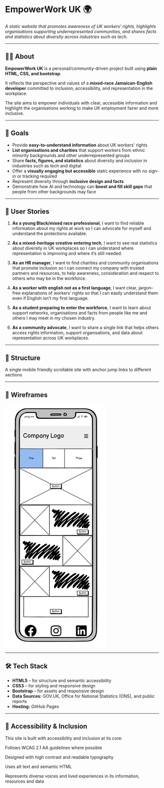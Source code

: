 # EmpowerWork UK 🌍

*A static website that promotes awareness of UK workers’ rights, highlights organisations supporting underrepresented communities, and shares facts and statistics about diversity across industries such as tech.*

---

## ✊🏽 About

**EmpowerWork UK** is a personal/community-driven project built using **plain HTML, CSS, and bootstrap**.  

It reflects the perspective and values of a **mixed-race Jamaican-English developer** committed to inclusion, accessibility, and representation in the workplace.  

The site aims to empower individuals with clear, accessible information and highlight the organisations working to make UK employment fairer and more inclusive.

---

## 🎯 Goals

- Provide **easy-to-understand information** about UK workers’ rights  
- **List organisations and charities** that support workers from ethnic minority backgrounds and other underrepresented groups  
- Share **facts, figures, and statistics** about diversity and inclusion in industries such as tech and digital  
- Offer a **visually engaging but accessible** static experience with no sign-in or tracking required  
- Represent diversity through **inclusive design and facts**
- Demonstrate how AI and technology can **boost and fill skill gaps** that people from other backgrounds may face

---

## 👥 User Stories

1. **As a young Black/mixed race professional**, I want to find reliable information about my rights at work so I can advocate for myself and understand the protections available.  

2. **As a mixed-heritage creative entering tech**, I want to see real statistics about diversity in UK workplaces so I can understand where representation is improving and where it’s still needed.  

3. **As an HR manager**, I want to find charities and community organisations that promote inclusion so I can connect my company with trusted partners and resources, to help awareness, consideration and respect to others who may be in the workforce.  

4. **As a worker with english not as a first language**, I want clear, jargon-free explanations of workers’ rights so that I can easily understand them even if English isn’t my first language.  

5. **As a student preparing to enter the workforce**, I want to learn about support networks, organisations and facts from people like me and others I may meet in my chosen industry.  

6. **As a community advocate**, I want to share a single link that helps others access rights information, support organisations, and data about representation across UK workplaces.  

---

## 🧱 Structure

A single mobile friendly scrollable site with anchor jump links to different sections

---

## 📐 Wireframes

![Mobile wireframe](images/wireframe-mobile.PNG)

---

## 🛠️ Tech Stack

- **HTML5** – for structure and semantic accessibility  
- **CSS3** – for styling and responsive design  
- **Bootstrap** – for assets and responsive design  
- **Data Sources:** GOV.UK, Office for National Statistics (ONS), and public reports  
- **Hosting:** GitHub Pages  

---

## 🧠 Accessibility & Inclusion

This site is built with accessibility and inclusion at its core:

Follows WCAG 2.1 AA guidelines where possible

Designed with high contrast and readable typography

Uses alt text and semantic HTML

Represents diverse voices and lived experiences in its information, resources and data
